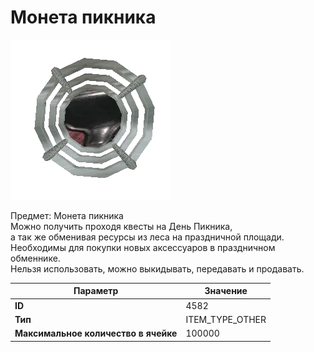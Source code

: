 # Монета пикника

![Item Image](../img/4582.webp?raw=true)

Предмет: Монета пикника<br>Можно получить проходя квесты на День Пикника,<br>а так же обменивая ресурсы из леса на праздничной площади.<br>Необходимы для покупки новых аксессуаров в праздничном обменнике.<br>Нельзя использовать, можно выкидывать, передавать и продавать.


| Параметр | Значение |
|----------|----------|
| **ID** | 4582 |
| **Тип** | ITEM_TYPE_OTHER |
| **Максимальное количество в ячейке** | 100000 |

